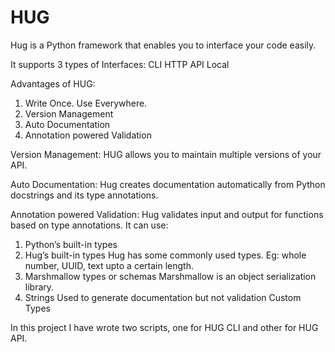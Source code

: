 # HUG
Hug is a Python framework that enables you to interface your code easily.

It supports 3 types of Interfaces:
CLI
HTTP API
Local

Advantages of HUG:
1. Write Once. Use Everywhere.
2. Version Management
3. Auto Documentation
4. Annotation powered Validation

Version Management:
HUG allows you to maintain multiple versions of your API.

Auto Documentation:
Hug creates documentation automatically from Python docstrings and its type annotations.

Annotation powered Validation:
Hug validates input and output for functions based on type annotations. 
It can use:
1. Python’s built-in types
2. Hug’s built-in types
    Hug has some commonly used types. Eg: whole number, UUID, text upto a certain length.
3. Marshmallow types or schemas
    Marshmallow is an object serialization library.
4. Strings
    Used to generate documentation but not validation
Custom Types

In this project I have wrote two scripts, one for HUG CLI and other for HUG API.




